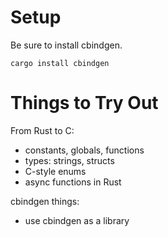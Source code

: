 # Setup

Be sure to install cbindgen.

```
cargo install cbindgen
```

# Things to Try Out

From Rust to C:
- constants, globals, functions
- types: strings, structs
- C-style enums
- async functions in Rust

cbindgen things:
- use cbindgen as a library
